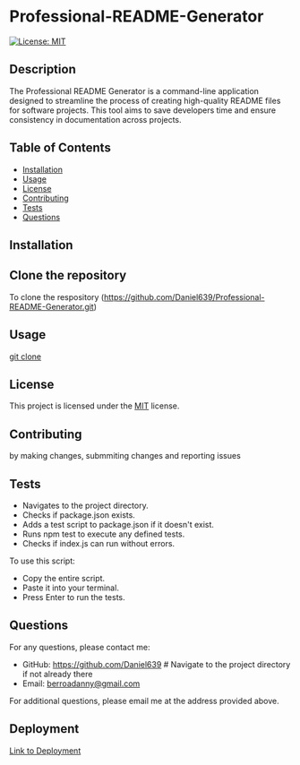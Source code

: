 # Professional-README-Generator

[![License: MIT](https://img.shields.io/badge/License-MIT-yellow.svg)](https://opensource.org/licenses/MIT)

## Description

The Professional README Generator is a command-line application designed to streamline the process of creating high-quality README files for software projects. This tool aims to save developers time and ensure consistency in documentation across projects.

## Table of Contents

- [Installation](#installation)
- [Usage](#usage)
- [License](#license)
- [Contributing](#contributing)
- [Tests](#tests)
- [Questions](#questions)

## Installation

## Clone the repository

To clone the respository (<https://github.com/Daniel639/Professional-README-Generator.git>)

## Usage

[git clone](https://github.com/Daniel639/professional-readme-generator.git)

## License

This project is licensed under the [MIT](https://opensource.org/licenses/MIT) license.

## Contributing

by making changes, submmiting changes and reporting  issues

## Tests

- Navigates to the project directory.
- Checks if package.json exists.
- Adds a test script to package.json if it doesn't exist.
- Runs npm test to execute any defined tests.
- Checks if index.js can run without errors.

To use this script:

- Copy the entire script.
- Paste it into your terminal.
- Press Enter to run the tests.

## Questions

For any questions, please contact me:

- GitHub: [<https://github.com/Daniel639>](https://github.com/Daniel639)    # Navigate to the project directory if not already there
- Email: [berroadanny@gmail.com](mailto:berroadanny@gmail.com)

For additional questions, please email me at the address provided above.

## Deployment

[Link to Deployment](https://daniel639.github.io/Professional-README-Generator/)

